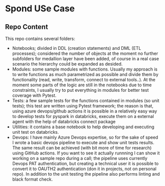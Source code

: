# Spond USe Case

## Repo Content
This repo contains several folders:
- Notebooks; divided in DDL (creation statements) and DML (ETL processes); considered the number of objects at the moment no further subfolders for medallion layer have been added, of course in a real case scenario the hierarchy could be expanded as desided.
- Modules: some sample modules with functions. Usually my approach is to write functions as much parametrized as possible and divide them by functionality (read, write, transform, connect to external tools..). At the moment some parts of the logic are still in the notebooks due to time constraints, I usually try to put everything in modules for better test coverage with Pytest.
- Tests: a few sample tests for the functions contained in modules (so unit tests); this test are written using Pytest framework; the reason is that, using azure devops/github actions it is possible in a relatively easy way to develop tests for pyspark in databricks, execute them on a external agent with the help of databricks connect package
- Utilities: it contains a base notebook to help developing and executing unit test on databricks.
- Devops: I have mainly Azure Devops expertise, so for the sake of speed I wrote a basic devops pipeline to execute and show unit tests results. The same result can be achieved (with bit more of time for research) using GitHub actions. If you want to see it actually runnning  I can show it working on a sample repo during a call; the pipeline uses currently Devops PAT authentication, but creating a technical user it is possible to convert it to OAUTH2 authentication (don it in projects, not on personal repo). In addition to the unit testing the pipeline also performs linting and black format check.


